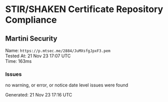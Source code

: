 # STIR/SHAKEN Certificate Repository Compliance

## Martini Security

Name: `https://p.mtsec.me/2884/JuMXsfgJpxF3.pem`\
Tested At: 21 Nov 23 17:07 UTC\
Time: 163ms

### Issues

no warning, or error, or notice date level issues were found

Generated: 21 Nov 23 17:16 UTC